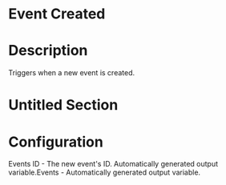 ﻿# Event Created

# Description

Triggers when a new event is created.

# Untitled Section

# Configuration







Events ID - The new event's ID. Automatically generated output variable.Events - Automatically generated output variable.
